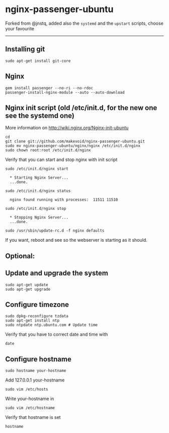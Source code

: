 nginx-passenger-ubuntu
============================

Forked from @jnstq, added also the `systemd` and the `upstart` scripts, choose your favourite

---

Installing git
----------------

    sudo apt-get install git-core

Nginx
-------
    
    
    gem install passenger --no-ri --no-rdoc
    passenger-install-nginx-module --auto --auto-download

     
Nginx init script (old /etc/init.d, for the new one see the systemd one)
-------------------

More information on http://wiki.nginx.org/Nginx-init-ubuntu

    cd
    git clone git://github.com/makevoid/nginx-passenger-ubuntu.git
    sudo mv nginx-passenger-ubuntu/nginx/nginx /etc/init.d/nginx
    sudo chown root:root /etc/init.d/nginx
    
Verify that you can start and stop nginx with init script

    sudo /etc/init.d/nginx start
    
      * Starting Nginx Server...
      ...done.
    
    sudo /etc/init.d/nginx status
    
      nginx found running with processes:  11511 11510
    
    sudo /etc/init.d/nginx stop
    
      * Stopping Nginx Server...
      ...done.
    
    sudo /usr/sbin/update-rc.d -f nginx defaults
    
If you want, reboot and see so the webserver is starting as it should.


## Optional:



Update and upgrade the system
-------------------------------

    sudo apt-get update
    sudo apt-get upgrade

Configure timezone
-------------------

    sudo dpkg-reconfigure tzdata
    sudo apt-get install ntp
    sudo ntpdate ntp.ubuntu.com # Update time
    
Verify that you have to correct date and time with

    date

Configure hostname
-------------------

    sudo hostname your-hostname

Add 127.0.0.1 your-hostname

    sudo vim /etc/hosts
    
Write your-hostname in 
    
    sudo vim /etc/hostname
    
Verify that hostname is set
    
    hostname
